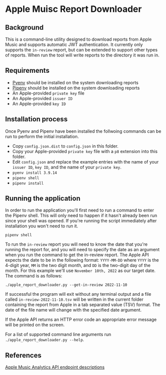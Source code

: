# Apple Muisc Report Downloader

## Background

This is a command-line utility designed to download reports from Apple Music and supports automatic JWT authentication. It currently only supports the `in-review` report, but can be extended to support other types of reports. When run the tool will write reports to the directory it was run in.

## Requirements

* [Pyenv](https://github.com/pyenv/pyenv) should be installed on the system downloading reports
* [Pipenv](https://pipenv.pypa.io/en/latest/) should be installed on the system downloading reports
* An Apple-provided `private key` file
* An Apple-provided `issuer ID`
* An Apple-provided `key ID`

## Installation process

Once Pyenv and Pipenv have been installed the follwoing commands can be run to perform the initial installation.
* Copy `config.json.dist` to `config.json` in this folder.
* Copy your Apple-provided `private key` file with a `p8` extension into this folder.
* Edit `config.json` and replace the example entries with the name of your `issuer ID`, `key ID`, and the name of your `private key`.
* `pyenv install 3.9.14`
* `pipenv shell`
* `pipenv install`

## Running the application

In order to run the application you'll first need to run a command to enter the Pipenv shell. This will only need to happen if it hasn't already been run since your shell was opened. If you're running the script immediately after installation you won't need to run it.

`pipenv shell`

To run the `in-review` report you will need to know the date that you're running the report for, and you will need to specify the date as an argument when you run the command to get the in-review report. The Apple API expects the date to be in the following format: `YYYY-MM-DD` where `YYYY` is the 4-digit year, `MM` is the two digit month, and `DD` is the two-digit day of the month. For this example we'll use `November 10th, 2022` as our target date. The command is as follows:

`./apple_report_downloader.py --get-in-review 2022-11-10`

If successful the program will exit without any terminal output and a file called `in-review-2022-11-10.tsv` will be written in the current folder containing the report from Apple in a tab separated value (TSV) format. The date of the file name will change with the specified date argument.

If the Apple API returns an HTTP error code an appropriate error message will be printed on the screen.

For a list of supported command line arguments run `./apple_report_downloader.py --help`.


## References

[Apple Music Analytics API endpoint descriptions](https://help.apple.com/itc/musicanalyticsapi/#/itc120a2ce63)
